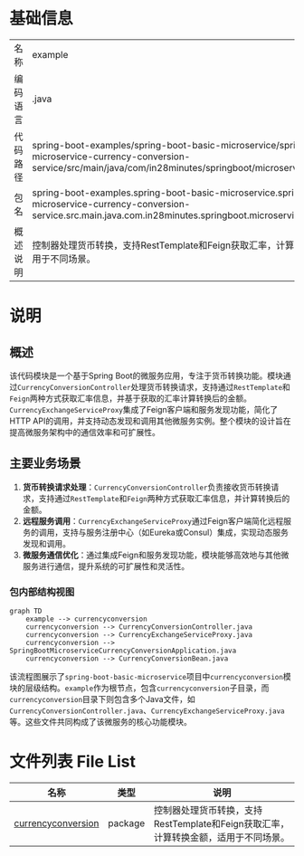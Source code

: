 # 基础信息

|      |      |
|------|------|
| 名称 | example |
| 编码语言 | .java |
| 代码路径 | spring-boot-examples/spring-boot-basic-microservice/spring-boot-microservice-currency-conversion-service/src/main/java/com/in28minutes/springboot/microservice/example |
| 包名 | spring-boot-examples.spring-boot-basic-microservice.spring-boot-microservice-currency-conversion-service.src.main.java.com.in28minutes.springboot.microservice.example |
| 概述说明 | 控制器处理货币转换，支持RestTemplate和Feign获取汇率，计算转换金额，适用于不同场景。 |

# 说明

## 概述
该代码模块是一个基于Spring Boot的微服务应用，专注于货币转换功能。模块通过`CurrencyConversionController`处理货币转换请求，支持通过`RestTemplate`和`Feign`两种方式获取汇率信息，并基于获取的汇率计算转换后的金额。`CurrencyExchangeServiceProxy`集成了Feign客户端和服务发现功能，简化了HTTP API的调用，并支持动态发现和调用其他微服务实例。整个模块的设计旨在提高微服务架构中的通信效率和可扩展性。

## 主要业务场景
1. **货币转换请求处理**：`CurrencyConversionController`负责接收货币转换请求，支持通过`RestTemplate`和`Feign`两种方式获取汇率信息，并计算转换后的金额。
2. **远程服务调用**：`CurrencyExchangeServiceProxy`通过Feign客户端简化远程服务的调用，支持与服务注册中心（如Eureka或Consul）集成，实现动态服务发现和调用。
3. **微服务通信优化**：通过集成Feign和服务发现功能，模块能够高效地与其他微服务进行通信，提升系统的可扩展性和灵活性。


### 包内部结构视图

```mermaid
graph TD
    example --> currencyconversion
    currencyconversion --> CurrencyConversionController.java
    currencyconversion --> CurrencyExchangeServiceProxy.java
    currencyconversion --> SpringBootMicroserviceCurrencyConversionApplication.java
    currencyconversion --> CurrencyConversionBean.java
```

该流程图展示了`spring-boot-basic-microservice`项目中`currencyconversion`模块的层级结构。`example`作为根节点，包含`currencyconversion`子目录，而`currencyconversion`目录下则包含多个Java文件，如`CurrencyConversionController.java`、`CurrencyExchangeServiceProxy.java`等。这些文件共同构成了该微服务的核心功能模块。

# 文件列表 File List

| 名称   | 类型  | 说明 |
|-------|------|-------------|
| [currencyconversion](currencyconversion/_module.md) | package | 控制器处理货币转换，支持RestTemplate和Feign获取汇率，计算转换金额，适用于不同场景。 |


